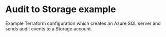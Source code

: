# Audit to Storage example

Example Terraform configuration which creates an Azure SQL server and sends audit events to a Storage account.
